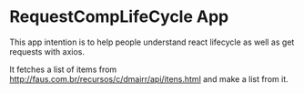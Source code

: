# RequestCompLifeCycle App

This app intention is to help people understand react lifecycle as well as get requests with axios.

It fetches a list of items from http://faus.com.br/recursos/c/dmairr/api/itens.html
and make a list from it.